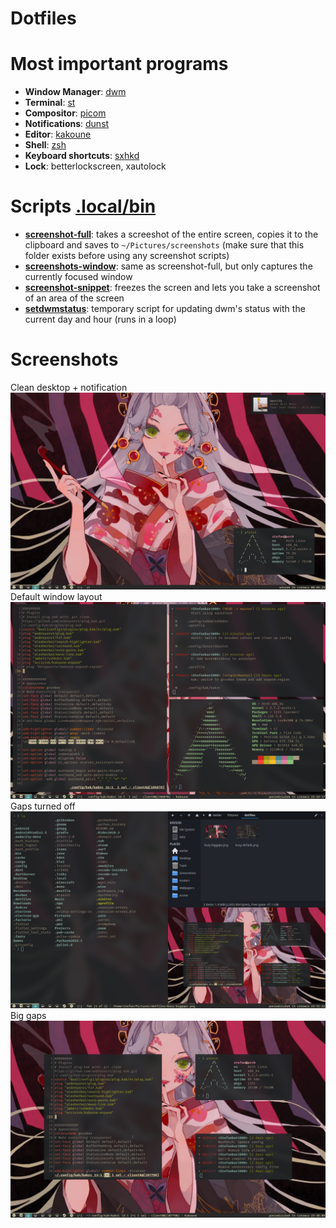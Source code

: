 # Dotfiles

# Most important programs
- **Window Manager**: [dwm](https://github.com/Stefankar1000/dwm)
- **Terminal**: [st](https://github.com/Stefankar1000/st)
- **Compositor**: [picom](../.config/picom.conf)
- **Notifications**: [dunst](../.config/dunst/dunstrc)
- **Editor**: [kakoune](../.config/kak/kakrc)
- **Shell**: [zsh](../.zshrc)
- **Keyboard shortcuts**: [sxhkd](../.config/sxhkd/sxhkdrc)
- **Lock**: betterlockscreen, xautolock

# Scripts [.local/bin](.local/bin)
- **[screenshot-full](.local/bin/screenshot-full)**: takes a screeshot of the entire screen, copies it to the clipboard and saves to `~/Pictures/screenshots` (make sure that this folder exists before using any screenshot scripts)
- **[screenshots-window](.local/bin/screenshot-window)**: same as screenshot-full, but only captures the currently focused window
- **[screenshot-snippet](.local/bin/screenshot-snippet)**: freezes the screen and lets you take a screenshot of an area of the screen
- **[setdwmstatus](.local/bin/setdwmstatus)**: temporary script for updating dwm's status with the current day and hour (runs in a loop)

# Screenshots
Clean desktop + notification
![Desktop](../Pictures/dotfiles/desktop.png)
Default window layout
![Busy](../Pictures/dotfiles/busy-default.png)
Gaps turned off
![Busy without gaps](../Pictures/dotfiles/busy-nogaps.png)
Big gaps
![Busy with big gaps](../Pictures/dotfiles/busy-biggaps.png)
